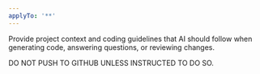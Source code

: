 ```yaml
---
applyTo: '**'
---
```

Provide project context and coding guidelines that AI should follow when generating code, answering questions, or reviewing changes.

DO NOT PUSH TO GITHUB UNLESS INSTRUCTED TO DO SO.
